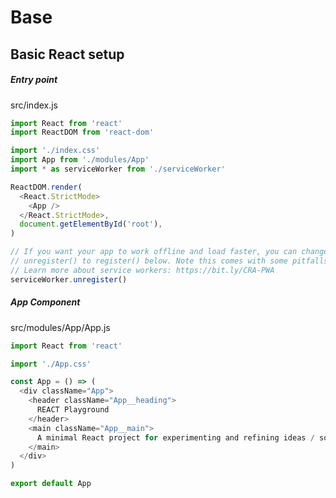 # Base

## Basic React setup

##### Entry point

src/index.js

```javascript
import React from 'react'
import ReactDOM from 'react-dom'

import './index.css'
import App from './modules/App'
import * as serviceWorker from './serviceWorker'

ReactDOM.render(
  <React.StrictMode>
    <App />
  </React.StrictMode>,
  document.getElementById('root'),
)

// If you want your app to work offline and load faster, you can change
// unregister() to register() below. Note this comes with some pitfalls.
// Learn more about service workers: https://bit.ly/CRA-PWA
serviceWorker.unregister()
```

##### App Component

src/modules/App/App.js

```javascript
import React from 'react'

import './App.css'

const App = () => (
  <div className="App">
    <header className="App__heading">
      REACT Playground
    </header>
    <main className="App__main">
      A minimal React project for experimenting and refining ideas / solutions
    </main>
  </div>
)

export default App
```

